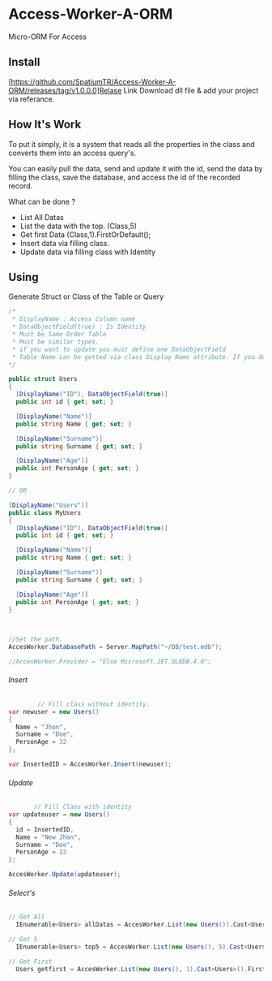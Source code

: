 # Access-Worker-A-ORM
Micro-ORM For Access

## Install
[https://github.com/SpatiumTR/Access-Worker-A-ORM/releases/tag/v1.0.0.0]Relase Link
Download dll file & add your project via referance.

## How It's Work
To put it simply, it is a system that reads all the properties in the class and converts them into an access query's.

You can easily pull the data, send and update it with the id, send the data by filling the class, save the database, and access the id of the recorded record.

What can be done ?
* List All Datas
* List the data with the top. (Class,5)
* Get first Data (Class,1).FirstOrDefault();
* Insert data via filling class.
* Update data via filling class with Identity

## Using
Generate Struct or Class of the Table or Query

``` csharp
/*
 * DisplayName : Access Column name
 * DataObjectField(true) : Is Identity
 * Must be Same Order Table
 * Must be similar types.
 * if you want to update you must define one DataObjectField
 * Table Name can be getted via class Display Name attribute. If you don't have a D.N.A. code will use class name. Sturct is working only struct name.
*/

public struct Users
{
  [DisplayName("ID"), DataObjectField(true)]
  public int id { get; set; }

  [DisplayName("Name")]
  public string Name { get; set; }

  [DisplayName("Surname")]
  public string Surname { get; set; }

  [DisplayName("Age")]
  public int PersonAge { get; set; }
}

// OR

[DisplayName("Users")]
public class MyUsers
{
  [DisplayName("ID"), DataObjectField(true)]
  public int id { get; set; }

  [DisplayName("Name")]
  public string Name { get; set; }

  [DisplayName("Surname")]
  public string Surname { get; set; }

  [DisplayName("Age")]
  public int PersonAge { get; set; }
}
 
 

//Set the path.
AccesWorker.DatabasePath = Server.MapPath("~/DB/test.mdb");

//AccesWorker.Provider = "Else Microsoft.JET.OLEDB.4.0";

```
###### Insert

``` csharp
        // Fill class without identity.
var newuser = new Users()
{
  Name = "Jhon",
  Surname = "Doe",
  PersonAge = 32
};

var InsertedID = AccesWorker.Insert(newuser);
``` 
###### Update

``` csharp
       // Fill Class with identity
var updateuser = new Users()
{
  id = InsertedID,
  Name = "New Jhon",
  Surname = "Doe",
  PersonAge = 33
};

AccesWorker.Update(updateuser);
```             
###### Select's

``` csharp
// Get All
  IEnumerable<Users> allDatas = AccesWorker.List(new Users()).Cast<Users>();

// Get 5
  IEnumerable<Users> top5 = AccesWorker.List(new Users(), 5).Cast<Users>();

// Get First
  Users getfirst = AccesWorker.List(new Users(), 1).Cast<Users>().FirstOrDefault();
``` 
